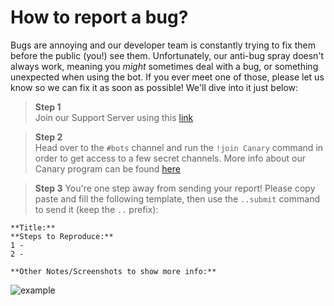 # How to report a bug?

Bugs are annoying and our developer team is constantly trying to fix them before the public (you!) see them. Unfortunately, our anti-bug spray doesn't always work, meaning you *might* sometimes deal with a bug, or something unexpected when using the bot. If you ever meet one of those, please let us know so we can fix it as soon as possible! We'll dive into it just below:

> **Step 1**\
Join our Support Server using this [link](https://discord.gg/G5pEdUp)

> **Step 2**\
Head over to the `#bots` channel and run the `!join Canary` command in order to get access to a few secret channels. More info about our Canary program can be found [here](community-programs?id=🐛-hunting-bugs)

> **Step 3**
You're one step away from sending your report! Please copy paste and fill the following template, then use the `..submit` command to send it (keep the `..` prefix):

```
**Title:** 
**Steps to Reproduce:**
1 -
2 -

**Other Notes/Screenshots to show more info:**
```

![example](https://cdn.discordapp.com/attachments/769650556502409226/776919037706895370/unknown.png)
